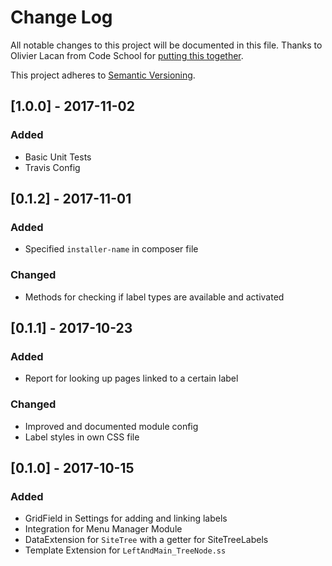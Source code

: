 # Change Log
All notable changes to this project will be documented in this file. Thanks to Olivier Lacan from Code School for [putting this together](http://keepachangelog.com/).

This project adheres to [Semantic Versioning](http://semver.org/).

## [1.0.0] - 2017-11-02
### Added
- Basic Unit Tests
- Travis Config

## [0.1.2] - 2017-11-01
### Added
- Specified `installer-name` in composer file

### Changed
- Methods for checking if label types are available and activated

## [0.1.1] - 2017-10-23
### Added
- Report for looking up pages linked to a certain label

### Changed
- Improved and documented module config
- Label styles in own CSS file

## [0.1.0] - 2017-10-15
### Added
- GridField in Settings for adding and linking labels
- Integration for Menu Manager Module
- DataExtension for `SiteTree` with a getter for SiteTreeLabels
- Template Extension for `LeftAndMain_TreeNode.ss`
